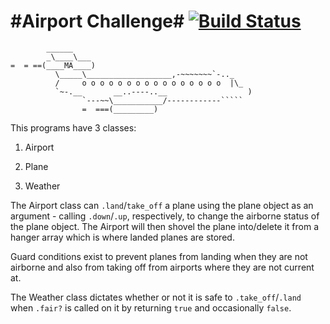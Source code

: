 #Airport Challenge# [![Build Status](https://travis-ci.org/makersacademy/airport_challenge.svg?branch=master)](https://travis-ci.org/makersacademy/airport_challenge)
========================

```
        ______
        _\____\___
=  = ==(____MA____)
          \_____\___________________,-~~~~~~~`-.._
          /     o o o o o o o o o o o o o o o o  |\_
          `~-.__       __..----..__                  )
                `---~~\___________/------------`````
                =  ===(_________)

```

This programs have 3 classes:


1. Airport

2. Plane

3. Weather


The Airport class can `.land`/`take_off` a plane using the plane object as an argument - calling `.down`/`.up`, respectively, to change the airborne status of the plane object. The Airport will then shovel the plane into/delete it from a hanger array which is where landed planes are stored.

Guard conditions exist to prevent planes from landing when they are not airborne and also from taking off from airports where they are not current at.

The Weather class dictates whether or not it is safe to `.take_off`/`.land` when `.fair?` is called on it by returning `true` and occasionally `false`.
